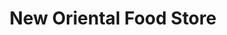 ---
title: "New Oriental Food Store"
url: /des-moines/new-oriental-food-store/
shop: supermarket
---